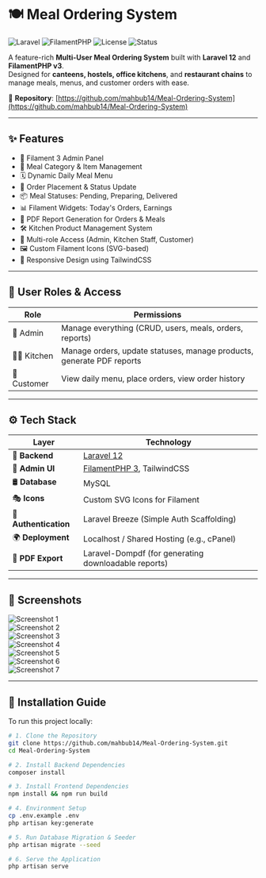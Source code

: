 # 🍽️ Meal Ordering System

![Laravel](https://img.shields.io/badge/Laravel-12-red?style=flat&logo=laravel) 
![FilamentPHP](https://img.shields.io/badge/Filament-3-blueviolet?style=flat&logo=laravel)
![License](https://img.shields.io/github/license/mahbub14/Meal-Ordering-System)
![Status](https://img.shields.io/badge/status-active-success)

A feature-rich **Multi-User Meal Ordering System** built with **Laravel 12** and **FilamentPHP v3**.  
Designed for **canteens, hostels, office kitchens**, and **restaurant chains** to manage meals, menus, and customer orders with ease.

📂 **Repository**: [https://github.com/mahbub14/Meal-Ordering-System](https://github.com/mahbub14/Meal-Ordering-System)

---

## ✨ Features

- 🔹 Filament 3 Admin Panel  
- 🍛 Meal Category & Item Management  
- 🗓️ Dynamic Daily Meal Menu  
- 🛒 Order Placement & Status Update  
- 📦 Meal Statuses: Pending, Preparing, Delivered  
- 📊 Filament Widgets: Today's Orders, Earnings  
- 🧾 PDF Report Generation for Orders & Meals  
- 🛠️ Kitchen Product Management System  
- 👥 Multi-role Access (Admin, Kitchen Staff, Customer)  
- 🖼️ Custom Filament Icons (SVG-based)  
- 📱 Responsive Design using TailwindCSS

---

## 👥 User Roles & Access

| Role          | Permissions                                                                 |
|---------------|-----------------------------------------------------------------------------|
| 👑 Admin       | Manage everything (CRUD, users, meals, orders, reports)                    |
| 👨‍🍳 Kitchen    | Manage orders, update statuses, manage products, generate PDF reports       |
| 🙋 Customer     | View daily menu, place orders, view order history                          |

---

## ⚙️ Tech Stack

| Layer        | Technology                                   |
|--------------|----------------------------------------------|
| 🧠 **Backend**     | [Laravel 12](https://laravel.com)                 |
| 🎨 **Admin UI**    | [FilamentPHP 3](https://filamentphp.com), TailwindCSS |
| 🛢️ **Database**    | MySQL                                            |
| 🎭 **Icons**       | Custom SVG Icons for Filament                   |
| 🔐 **Authentication** | Laravel Breeze (Simple Auth Scaffolding)       |
| 🌍 **Deployment**  | Localhost / Shared Hosting (e.g., cPanel)        |
| 📄 **PDF Export**  | Laravel-Dompdf (for generating downloadable reports) |

---

## 🧪 Screenshots

![Screenshot 1](https://github.com/user-attachments/assets/682b6fba-f9c5-4838-815f-0aac55506e08)  
![Screenshot 2](https://github.com/user-attachments/assets/195b497d-2c7a-4816-89b0-155cdf0891c9)  
![Screenshot 3](https://github.com/user-attachments/assets/ccbbec0a-a0d0-4bbf-9081-8246cfcdcefb)  
![Screenshot 4](https://github.com/user-attachments/assets/a208a873-f7c6-4304-9e44-edef4b4537b6)  
![Screenshot 5](https://github.com/user-attachments/assets/b3422848-e95a-48c9-b20e-17e567e06853)  
![Screenshot 6](https://github.com/user-attachments/assets/b72f393e-e6e6-4bbe-b805-94b3cd6cb2bc)  
![Screenshot 7](https://github.com/user-attachments/assets/77b344a4-39f4-47f0-8b19-a744046abf4c)  

---

## 🚀 Installation Guide

To run this project locally:

```bash
# 1. Clone the Repository
git clone https://github.com/mahbub14/Meal-Ordering-System.git
cd Meal-Ordering-System

# 2. Install Backend Dependencies
composer install

# 3. Install Frontend Dependencies
npm install && npm run build

# 4. Environment Setup
cp .env.example .env
php artisan key:generate

# 5. Run Database Migration & Seeder
php artisan migrate --seed

# 6. Serve the Application
php artisan serve
